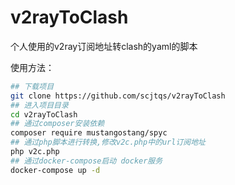 # v2rayToClash
个人使用的v2ray订阅地址转clash的yaml的脚本

使用方法：

```bash
## 下载项目
git clone https://github.com/scjtqs/v2rayToClash
## 进入项目目录
cd v2rayToClash
## 通过composer安装依赖
composer require mustangostang/spyc
## 通过php脚本进行转换,修改v2c.php中的url订阅地址
php v2c.php
## 通过docker-compose启动 docker服务
docker-compose up -d
```
